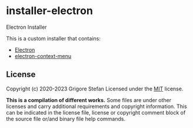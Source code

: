 # installer-electron
Electron Installer

This is a custom installer that contains:
* [Electron](https://www.electronjs.org/)
* [electron-context-menu](https://www.npmjs.com/package/electron-context-menu)

## License

Copyright (c) 2020-2023 Grigore Stefan
Licensed under the [MIT](LICENSE) license.

**This is a compilation of different works.**
Some files are under other licenses and carry additional requirements and copyright information.
This can be indicated in the license file, license or copyright comment block of the source file or/and binary file help commands.

